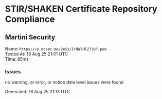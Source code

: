 # STIR/SHAKEN Certificate Repository Compliance

## Martini Security

Name: `https://p.mtsec.me/2e5a/IYdW7HlZ7jOP.pem`\
Tested At: 18 Aug 25 21:01 UTC\
Time: 85ms

### Issues

no warning, or error, or notice date level issues were found

Generated: 18 Aug 25 21:13 UTC